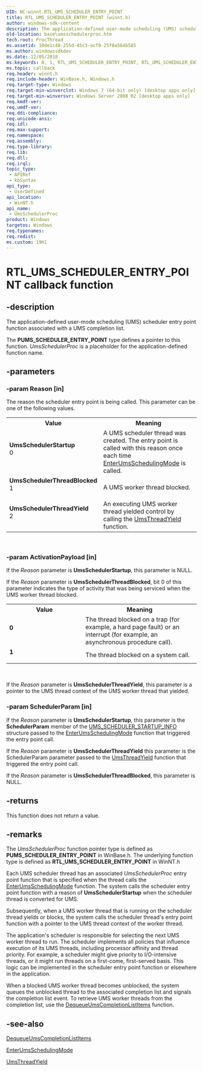 ```yaml
---
UID: NC:winnt.RTL_UMS_SCHEDULER_ENTRY_POINT
title: RTL_UMS_SCHEDULER_ENTRY_POINT (winnt.h)
author: windows-sdk-content
description: The application-defined user-mode scheduling (UMS) scheduler entry point function associated with a UMS completion list.
old-location: base\umsschedulerproc.htm
tech.root: ProcThread
ms.assetid: 10de1c48-255d-45c3-acf0-25f8a564b585
ms.author: windowssdkdev
ms.date: 12/05/2018
ms.keywords: 0, 1, RTL_UMS_SCHEDULER_ENTRY_POINT, RTL_UMS_SCHEDULER_ENTRY_POINT callback, UmsSchedulerProc, UmsSchedulerProc callback function, UmsSchedulerStartup, UmsSchedulerThreadBlocked, UmsSchedulerThreadYield, base.umsschedulerproc, winnt/UmsSchedulerProc
ms.topic: callback
req.header: winnt.h
req.include-header: WinBase.h, Windows.h
req.target-type: Windows
req.target-min-winverclnt: Windows 7 (64-bit only) [desktop apps only]
req.target-min-winversvr: Windows Server 2008 R2 [desktop apps only]
req.kmdf-ver: 
req.umdf-ver: 
req.ddi-compliance: 
req.unicode-ansi: 
req.idl: 
req.max-support: 
req.namespace: 
req.assembly: 
req.type-library: 
req.lib: 
req.dll: 
req.irql: 
topic_type:
 - APIRef
 - kbSyntax
api_type:
 - UserDefined
api_location:
 - WinNT.h
api_name:
 - UmsSchedulerProc
product: Windows
targetos: Windows
req.typenames: 
req.redist: 
ms.custom: 19H1
---
```


# RTL_UMS_SCHEDULER_ENTRY_POINT callback function


## -description


The application-defined user-mode scheduling (UMS) scheduler entry point function associated with a UMS completion list. 

The <b>PUMS_SCHEDULER_ENTRY_POINT</b> type defines a pointer to this function. <i>UmsSchedulerProc</i> is a placeholder for the application-defined function name.


## -parameters




### -param Reason [in]

The reason the scheduler entry point is being called. This parameter can be one of the following values.

<table>
<tr>
<th>Value</th>
<th>Meaning</th>
</tr>
<tr>
<td width="40%"><a id="UmsSchedulerStartup"></a><a id="umsschedulerstartup"></a><a id="UMSSCHEDULERSTARTUP"></a><dl>
<dt><b>UmsSchedulerStartup</b></dt>
<dt>0</dt>
</dl>
</td>
<td width="60%">
A UMS scheduler thread was created. The entry point is called with this reason once each time  <a href="https://msdn.microsoft.com/792bd7fa-0ae9-4c38-a664-5fb3e3d0c52b">EnterUmsSchedulingMode</a> is called.

</td>
</tr>
<tr>
<td width="40%"><a id="UmsSchedulerThreadBlocked"></a><a id="umsschedulerthreadblocked"></a><a id="UMSSCHEDULERTHREADBLOCKED"></a><dl>
<dt><b>UmsSchedulerThreadBlocked</b></dt>
<dt>1</dt>
</dl>
</td>
<td width="60%">
A UMS worker thread blocked.

</td>
</tr>
<tr>
<td width="40%"><a id="UmsSchedulerThreadYield"></a><a id="umsschedulerthreadyield"></a><a id="UMSSCHEDULERTHREADYIELD"></a><dl>
<dt><b>UmsSchedulerThreadYield</b></dt>
<dt>2</dt>
</dl>
</td>
<td width="60%">
An executing UMS worker thread yielded control by calling the <a href="https://msdn.microsoft.com/d7c94ed5-9536-4c39-8658-27e4237cc9ba">UmsThreadYield</a> function. 

</td>
</tr>
</table>
 


### -param ActivationPayload [in]

If the <i>Reason</i> parameter is <b>UmsSchedulerStartup</b>, this parameter is NULL.

If the <i>Reason</i> parameter is  <b>UmsSchedulerThreadBlocked</b>, bit 0 of this parameter indicates the type of activity that was being serviced when the UMS worker thread blocked. 

<table>
<tr>
<th>Value</th>
<th>Meaning</th>
</tr>
<tr>
<td width="40%"><a id="0"></a><dl>
<dt><b>0</b></dt>
</dl>
</td>
<td width="60%">
The thread blocked on a trap (for example, a hard page fault) or an interrupt (for example, an asynchronous procedure call).

</td>
</tr>
<tr>
<td width="40%"><a id="1"></a><dl>
<dt><b>1</b></dt>
</dl>
</td>
<td width="60%">
The thread blocked on a system call.

</td>
</tr>
</table>
 

If the <i>Reason</i> parameter is <b>UmsSchedulerThreadYield</b>, this parameter is a pointer to the UMS thread context of the UMS worker thread that yielded. 


### -param SchedulerParam [in]

If the <i>Reason</i> parameter is <b>UmsSchedulerStartup</b>, this parameter is the <b>SchedulerParam</b> member of the <a href="https://msdn.microsoft.com/e3f7b1b7-d2b8-432d-bce7-3633292e855b">UMS_SCHEDULER_STARTUP_INFO</a> structure passed to the <a href="https://msdn.microsoft.com/792bd7fa-0ae9-4c38-a664-5fb3e3d0c52b">EnterUmsSchedulingMode</a> function that triggered the entry point call. 

If the <i>Reason</i> parameter is <b>UmsSchedulerThreadYield</b> this parameter is the SchedulerParam parameter passed to the <a href="https://msdn.microsoft.com/d7c94ed5-9536-4c39-8658-27e4237cc9ba">UmsThreadYield</a> function that triggered the entry point call. 

If the <i>Reason</i> parameter is <b>UmsSchedulerThreadBlocked</b>, this parameter is NULL.


## -returns



This function does not return a value.




## -remarks



The <i>UmsSchedulerProc</i> function pointer type is defined as <b>PUMS_SCHEDULER_ENTRY_POINT</b> in WinBase.h. The underlying function type is defined as <b>RTL_UMS_SCHEDULER_ENTRY_POINT</b> in WinNT.h

Each UMS scheduler thread has an associated <i>UmsSchedulerProc</i> entry point function that is specified when the thread calls the <a href="https://msdn.microsoft.com/792bd7fa-0ae9-4c38-a664-5fb3e3d0c52b">EnterUmsSchedulingMode</a> function. The system calls the scheduler entry point function with a reason of <b>UmsSchedulerStartup</b> when the scheduler thread is converted for UMS.  

Subsequently, when a UMS worker thread that is running on the scheduler thread yields or blocks, the system calls the scheduler thread's entry point function with a pointer to the UMS thread context of the worker thread.

The application's scheduler is responsible for selecting the next UMS worker thread to run. The scheduler implements all policies that influence execution of its UMS threads, including processor affinity and thread priority. For example, a scheduler might give priority to I/O-intensive threads, or it might run threads on a first-come, first-served basis. This logic can be implemented in the scheduler entry point function or elsewhere in the application.

When a blocked UMS worker thread becomes unblocked, the system queues the unblocked thread to the associated completion list and signals the completion list event. To retrieve UMS worker threads from the completion list, use the <a href="https://msdn.microsoft.com/91499eb9-9fc5-4135-95f6-1bced78f1e07">DequeueUmsCompletionListItems</a> function.




## -see-also




<a href="https://msdn.microsoft.com/91499eb9-9fc5-4135-95f6-1bced78f1e07">DequeueUmsCompletionListItems</a>



<a href="https://msdn.microsoft.com/792bd7fa-0ae9-4c38-a664-5fb3e3d0c52b">EnterUmsSchedulingMode</a>



<a href="https://msdn.microsoft.com/d7c94ed5-9536-4c39-8658-27e4237cc9ba">UmsThreadYield</a>
 

 

